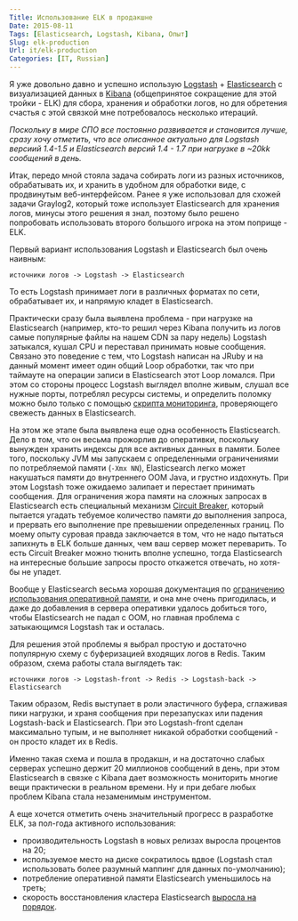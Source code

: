 ```yaml
---
Title: Использование ELK в продакшне
Date: 2015-08-11
Tags: [Elasticsearch, Logstash, Kibana, Опыт]
Slug: elk-production
Url: it/elk-production
Categories: [IT, Russian]
---
```


Я уже довольно давно и успешно использую
[Logstash](https://www.elastic.co/products/logstash) + [Elasticsearch](https://www.elastic.co/products/elasticsearch)
с визуализацией данных в [Kibana](https://www.elastic.co/products/kibana)
(общепринятое сокращение для этой тройки - ELK) для сбора, хранения и обработки логов,
но для обретения счастья с этой связкой мне потребовалось несколько итераций.

*Поскольку в мире СПО все постоянно развивается и становится лучше, сразу хочу
отметить, что все описанное актуально для Logstash версиий 1.4-1.5 и
Elasticsearch версий 1.4 - 1.7 при нагрузке в ~20kk сообщений в день.*

Итак, передо мной стояла задача собирать логи из разных источников, обрабатывать
их, и хранить в удобном для обработки виде, с продвинутым веб-интерфейсом.
Ранее я уже использовал для схожей задачи Graylog2, который тоже использует
Elasticsearch для хранения логов, минусы этого решения я знал, поэтому было
решено попробовать использовать второго большого игрока на этом поприще - ELK.

Первый вариант использования Logstash и Elasticsearch был очень наивным:
```
источники логов -> Logstash -> Elasticsearch
```
То есть Logstash принимает логи в различных форматах по сети,
обрабатывает их, и напрямую кладет в Elasticsearch.

Практически сразу была выявлена проблема - при нагрузке
на Elasticsearch (например, кто-то решил через Kibana получить из логов самые
популярные файлы на нашем CDN за пару недель) Logstash затыкался, кушал CPU и
переставал принимать новые сообщения. Связано это
поведение с тем, что Logstash написан на JRuby и на данный момент имеет один
общий Loop обработки, так что при таймауте на операции записи в Elasticsearch
этот Loop ломался. При этом со стороны процесс Logstash выглядел вполне
живым, слушал все нужные порты, потреблял ресурсы системы, и определить поломку
можно было только с помощью
[скрипта мониторинга](https://github.com/camptocamp/nagios-plugins-elasticsearch),
проверяющего свежесть данных в Elasticsearch.

На этом же этапе была выявлена еще одна особенность Elasticsearch. Дело в том,
что он весьма прожорлив до оперативки, поскольку вынужден хранить индексы
для все активных данных в памяти. Более того, поскольку JVM мы запускаем с
определенными ограничениями по потребляемой памяти (`-Xmx NN`), Elasticsearch
легко может накушаться памяти до внутреннего OOM Java, и грустно издохнуть.
При этом Logstash тоже ожидаемо залипает и перестает принимать сообщения.
Для ограничения жора памяти на сложных запросах в Elasticsearch есть специальный
механизм [Circuit Breaker](https://www.elastic.co/guide/en/elasticsearch/guide/current/_limiting_memory_usage.html#circuit-breaker),
который пытается угадать тебуемое количество памяти _до_ выполнения запроса, и
прервать его выполнение пре превышении определенных границ. По моему
опыту суровая правда заключается в том, что не надо пытаться запихнуть в ELK
больше данных, чем ваш сервер может переварить. То есть Circuit Breaker можно
тюнить вполне успешно, тогда Elastiсsearch на интересные большие запросы просто
откажется отвечать, но хотя-бы не упадет.

Вообще у Elasticsearch весьма хорошая документация по
[ограничению использования оперативной памяти](https://www.elastic.co/guide/en/elasticsearch/guide/current/_limiting_memory_usage.html),
и она мне очень пригодилась, и даже до добавления в сервера оперативки удалось
добиться того, чтобы Elasticsearch не падал с OOM, но главная проблема с затыкающимся
Logstash так и осталась.

Для решения этой проблемы я выбрал простую и достаточно популярную схему с
буферизацией входящих логов в Redis. Таким образом, схема работы стала выглядеть
так:
```
источники логов -> Logstash-front -> Redis -> Logstash-back -> Elasticsearch
```

Таким образом, Redis выступает в роли эластичного буфера, сглаживая пики
нагрузки, и храня сообщения при перезапусках или падения Logstash-back и
Elasticsearch. При это Logstash-front сделан максимально тупым, и не выполняет
никакой обработки сообщений - он просто кладет их в Redis.

Именно такая схема и пошла в продакшн, и на достаточно слабых серверах
успешно держит 20 миллионов сообщений в день, при этом Elasticsearch в связке
с Kibana дает возможность мониторить многие вещи практически в реальном времени.
Ну и при дебаге любых проблем Kibana стала незаменимым инструментом.

А еще хочется отметить очень значительный прогресс в разработке ELK, за пол-года
активного использования:

* производительность Logstash в новых релизах выросла процентов на 20;
* используемое место на диске сократилось вдвое (Logstash стал использовать
  более разумный маппинг для данных по-умолчанию);
* потребление оперативной памяти Elasticsearch уменьшилось на треть;
* скорость восстановления кластера Elasticsearch
  [выросла на порядок](https://www.elastic.co/blog/elasticsearch-1-6-0-released#synced-flush).
